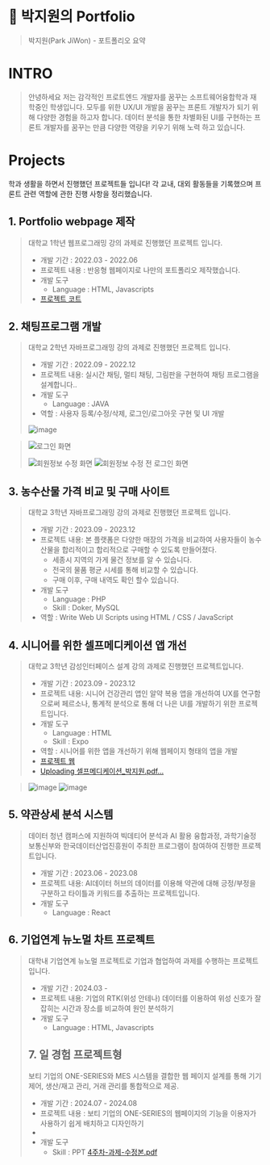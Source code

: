 # 📜 박지원의 Portfolio
> 박지원(Park JiWon) - 포트폴리오 요약

# INTRO
> 안녕하세요 저는 감각적인 프로트엔드 개발자를 꿈꾸는 소프트웨어융합학과 재학중인 학생입니다.
> 모두를 위한 UX/UI 개발을 꿈꾸는 프론트 개발자가 되기 위해 다양한 경험을 하고자 합니다.
> 데이터 분석을 통한 차별화된 UI를 구현하는 프론트 개발자를 꿈꾸는 만큼 다양한 역량을 키우기 위해 노력 하고 있습니다.


# Projects
학과 생활을 하면서 진행했던 프로젝트들 입니다!
각 교내, 대외 활동들을 기록했으며 프론트 관련 역할에 관한 진행 사항을 정리했습니다.

## 1. Portfolio webpage 제작
> 대학교 1학년 웹프로그래밍 강의 과제로 진행했던 프로젝트 입니다.
> * 개발 기간 : 2022.03 - 2022.06
> * 프로젝트 내용 : 반응형 웹페이지로 나만의 포트폴리오 제작했습니다.
> * 개발 도구
>   * Language : HTML, Javascripts
> * [프로젝트 코트](https://github.com/Merona00/.WonderPark-Portfolio)
>


## 2. 채팅프로그램 개발
> 대학교 2학년 자바프로그래밍 강의 과제로 진행했던 프로젝트 입니다.
> * 개발 기간 : 2022.09 - 2022.12
> * 프로젝트 내용: 실시간 채팅, 멀티 채팅, 그림판을 구현하여 채팅 프로그램을 설계합니다..
> * 개발 도구
>   * Language : JAVA
> * 역할 : 사용자 등록/수정/삭제, 로그인/로그아웃 구현 및 UI 개발
>
> ![image](https://github.com/Merona00/Portfolio/assets/107087059/36344afd-447d-4b82-8af8-288a67934b86)

> ![로그인 화면](https://github.com/Merona00/Portfolio/assets/107087059/e074517b-80bc-4a95-a074-1722a9b152fe)
> 
> ![회원정보 수정 화면](https://github.com/Merona00/Portfolio/assets/107087059/990a3b80-2f9b-4484-80d6-8d049c4fab16)  ![회원정보 수정 전 로그인 화면](https://github.com/Merona00/Portfolio/assets/107087059/64bd5481-ff7f-4ef4-aeb4-51e9c50cc893)


## 3. 농수산물 가격 비교 및 구매 사이트
> 대학교 3학년 자바프로그래밍 강의 과제로 진행했던 프로젝트 입니다.
> * 개발 기간 : 2023.09 - 2023.12
> * 프로젝트 내용: 본 플랫폼은 다양한 매장의 가격을 비교하여 사용자들이 농수산물을 합리적이고 합리적으로 구매할 수 있도록 만들어졌다.
>     * 세종시 지역의 가게 물건 정보를 알 수 있습니다.
>     * 전국의 물품 평균 시세를 통해 비교할 수 있습니다.
>     * 구매 이후, 구매 내역도 확인 할수 있습니다.
> * 개발 도구
>   * Language : PHP
>   * Skill : Doker, MySQL
> * 역할 : Write Web UI Scripts using HTML / CSS / JavaScript


## 4. 시니어를 위한 셀프메디케이션 앱 개선
> 대학교 3학년 감성인터페이스 설계 강의 과제로 진행했던 프로젝트입니다.
> * 개발 기간 : 2023.09 - 2023.12
> * 프로젝트 내용: 시니어 건강관리 앱인 알약 복용 앱을 개선하여 UX를 연구함으로써 페르소나, 통계적 분석으로 통해 더 나은 UI를 개발하기 위한 프로젝트입니다.
> * 개발 도구
>   * Language : HTML
>   * Skill : Expo
> * 역할 : 시니어를 위한 앱을 개선하기 위해 웹페이지 형태의 앱을 개발
> * [프로젝트 웹](https://health-guardian.netlify.app/)
> * [Uploading 셀프메디케이션_박지원.pdf…]()

> ![image](https://github.com/Merona00/Portfolio/assets/107087059/be58299a-87d0-45fd-ae52-13fea9849b11)
> ![image](https://github.com/Merona00/Portfolio/assets/107087059/b8fb7997-4265-4376-bcca-2045aebd9e33)

## 5. 약관상세 분석 시스템
> 데이터 청년 캠퍼스에 지원하여 빅데티어 분석과 AI 활용 융합과정, 과학기술정보통신부와 한국데이터산업진흥원이 주최한 프로그램이 참여하여 진행한 프로젝트입니다.
> * 개발 기간 : 2023.06 - 2023.08
> * 프로젝트 내용: AI데이터 허브의 데이터를 이용해 약관에 대해 긍정/부정을 구분하고 타이틀과 키워드를 추출하는 프로젝트입니다.
> * 개발 도구
>   * Language : React

## 6. 기업연계 뉴노멀 차트 프로젝트
> 대학내 기업연계 뉴노멀 프로젝트로 기업과 협업하여 과제를 수행하는 프로젝트입니다.
> * 개발 기간 : 2024.03 - 
> * 프로젝트 내용: 기업의 RTK(위성 안테나) 데이터를 이용하여 위성 신호가 잘 잡히는 시간과 장소를 비교하여 원인 분석하기
> * 개발 도구
>   * Language : HTML, Javascripts
>  
> ## 7. 일 경험 프로젝트형
> 보티 기업의 ONE-SERIES와 MES 시스템을 결합한 웹 페이지 설계를 통해 기기 제어, 생산/재고 관리, 거래 관리를 통합적으로 제공. 
> * 개발 기간 : 2024.07 - 2024.08
> * 프로젝트 내용 :  보티 기업의 ONE-SERIES의 웹페이지의 기능을 이용자가 사용하기 쉽게 배치하고 디자인하기
> *  
> * 개발 도구
>   * Skill : PPT
> [4주차-과제-수정본.pdf](https://github.com/user-attachments/files/17421868/4.-.-.pdf)




